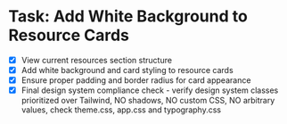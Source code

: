 # Task: Add White Background to Resource Cards

- [x] View current resources section structure
- [x] Add white background and card styling to resource cards
- [x] Ensure proper padding and border radius for card appearance
- [x] Final design system compliance check - verify design system classes prioritized over Tailwind, NO shadows, NO custom CSS, NO arbitrary values, check theme.css, app.css and typography.css
